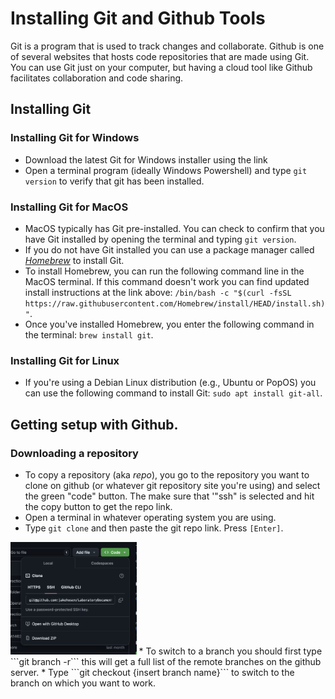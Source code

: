 # Installing Git and Github Tools
Git is a program that is used to track changes and collaborate. Github is one of several websites that hosts code repositories that are made using Git. You can use Git just on your computer, but having a cloud tool like Github facilitates collaboration and code sharing.

## Installing Git
### Installing Git for Windows
* Download the latest Git for Windows installer using the link
* Open a terminal program (ideally Windows Powershell) and type ```git version``` to verify that git has been installed.

### Installing Git for MacOS
* MacOS typically has Git pre-installed. You can check to confirm that you have Git installed by opening the terminal and typing ```git version```.
* If you do not have Git installed you can use a package manager called [_Homebrew_](https://brew.sh/) to install Git.
* To install Homebrew, you can run the following command line in the MacOS terminal. If this command doesn't work you can find updated install instructions at the link above: ```/bin/bash -c "$(curl -fsSL https://raw.githubusercontent.com/Homebrew/install/HEAD/install.sh)"```.
* Once you've installed Homebrew, you enter the following command in the terminal: ```brew install git```.

### Installing Git for Linux
* If you're using a Debian Linux distribution (e.g., Ubuntu or PopOS) you can use the following command to install Git: ```sudo apt install git-all```.

## Getting setup with Github.

### Downloading a repository
* To copy a repository (aka _repo_), you go to the repository you want to clone on github (or whatever git repository site you're using) and select the green "code" button. The make sure that '"ssh" is selected and hit the copy button to get the repo link.
* Open a terminal in whatever operating system you are using.
* Type ```git clone``` and then paste the git repo link. Press ```[Enter]```.
<img src="graphics/clone_repo.png" width=40% height=40%>
* To switch to a branch you should first type ```git branch -r``` this will get a full list of the remote branches on the github server.
* Type ```git checkout {insert branch name}``` to switch to the branch on which you want to work.
